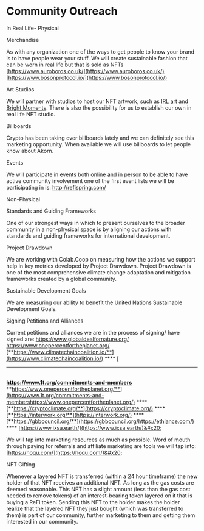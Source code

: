 # Community Outreach

In Real Life- Physical

Merchandise

As with any organization one of the ways to get people to know your brand is to have people wear your stuff. We will create sustainable fashion that can be worn in real life but that is sold as NFTs [https://www.auroboros.co.uk/](https://www.auroboros.co.uk/) [https://www.bosonprotocol.io/](https://www.bosonprotocol.io/)

Art Studios

We will partner with studios to host our NFT artwork, such as [IRL art](https://irlart.com/) and [Bright Moments](https://www.brightmoments.io/). There is also the possibility for us to establish our own in real life NFT studio.&#x20;

Billboards

Crypto has been taking over billboards lately and we can definitely see this marketing opportunity. When available we will use billboards to let people know about Akorn. &#x20;

Events&#x20;

We will participate in events both online and in person to be able to have active community involvement one of the first event lists we will be participating in is: http://refispring.com/

Non-Physical

Standards and Guiding Frameworks&#x20;

One of our strongest ways in which to present ourselves to the broader community in a non-physical space is by aligning our actions with standards and guiding frameworks for international development.&#x20;

Project Drawdown

We are working with Colab.Coop on measuring how the actions we support help in key metrics developed by Project Drawdown. Project Drawdown is one of the most comprehensive climate change adaptation and mitigation frameworks created by a global community.&#x20;

Sustainable Development Goals

We are measuring our ability to benefit the United Nations Sustainable Development Goals.

Signing Petitions and Alliances

Current petitions and alliances we are in the process of signing/ have signed are: https://www.globaldealfornature.org/ https://www.onepercentfortheplanet.org/ [**https://www.climatechaincoalition.io/**](https://www.climatechaincoalition.io/) **** [****\
**https://www.1t.org/commitments-and-members**\
**https://www.onepercentfortheplanet.org/**](https://www.1t.org/commitments-and-membershttps://www.onepercentfortheplanet.org/) **** [**https://cryptoclimate.org/**](https://cryptoclimate.org/) **** [**https://interwork.org/**](https://interwork.org/) **** [**https://gbbcouncil.org/**](https://gbbcouncil.org/https://ethlance.com/) **** [https://www.ixsa.earth/](https://www.ixsa.earth/)&#x20;

We will tap into marketing resources as much as possible. Word of mouth through paying for referrals and affiliate marketing are tools we will tap into: [https://hoqu.com/](https://hoqu.com/)&#x20;

NFT Gifting&#x20;

Whenever a layered NFT is transferred (within a 24 hour timeframe) the new holder of that NFT receives an additional NFT. As long as the gas costs are deemed reasonable. This NFT has a slight amount (less than the gas cost needed to remove tokens) of an interest-bearing token layered on it that is buying a ReFi token. Sending this NFT to the holder makes the holder realize that the layered NFT they just bought (which was transferred to them) is part of our community, further marketing to them and getting them interested in our community.
